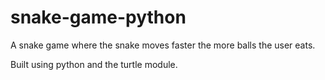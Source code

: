 # snake-game-python

A snake game where the snake moves faster the more balls the user eats.

Built using python and the turtle module.
